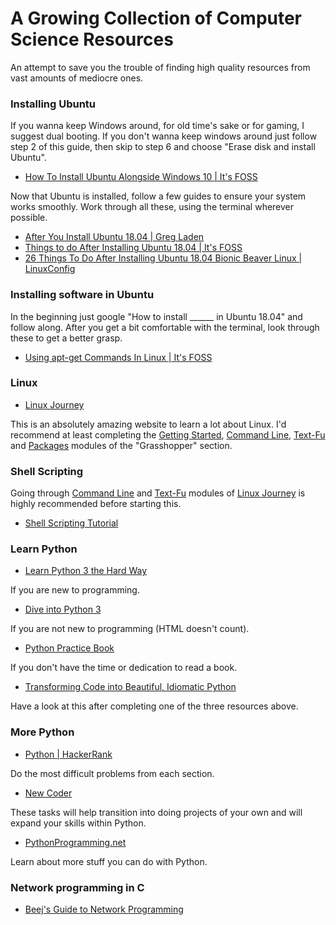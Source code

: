 # A Growing Collection of Computer Science Resources
An attempt to save you the trouble of finding high quality resources from vast amounts of mediocre ones.

### Installing Ubuntu
If you wanna keep Windows around, for old time's sake or for gaming, I suggest dual booting. If you don't wanna keep windows around just follow step 2 of this guide, then skip to step 6 and choose "Erase disk and install Ubuntu".

- [How To Install Ubuntu Alongside Windows 10 | It's FOSS](https://itsfoss.com/install-ubuntu-1404-dual-boot-mode-windows-8-81-uefi/)

Now that Ubuntu is installed, follow a few guides to ensure your system works smoothly. Work through all these, using the terminal wherever possible.
- [After You Install Ubuntu 18.04 | Greg Laden](http://gregladen.com/blog/2018/05/20/after-you-install-ubuntu-18-04-bionic-beaver/)
- [Things to do After Installing Ubuntu 18.04 | It's FOSS](https://itsfoss.com/things-to-do-after-installing-ubuntu-18-04/)
- [26 Things To Do After Installing Ubuntu 18.04 Bionic Beaver Linux | LinuxConfig](https://linuxconfig.org/things-to-do-after-installing-ubuntu-18-04-bionic-beaver-linux)

### Installing software in Ubuntu
In the beginning just google "How to install ______ in Ubuntu 18.04" and follow along. After you get a bit comfortable with the terminal, look through these to get a better grasp.
- [Using apt-get Commands In Linux | It's FOSS](https://itsfoss.com/apt-get-linux-guide/)

### Linux
- [Linux Journey](https://linuxjourney.com/)

This is an absolutely amazing website to learn a lot about Linux. I'd recommend at least completing the [Getting Started](https://linuxjourney.com/lesson/linux-history), [Command Line](https://linuxjourney.com/lesson/the-shell), [Text-Fu](https://linuxjourney.com/lesson/stdout-standard-out-redirect) and [Packages](https://linuxjourney.com/lesson/software-distribution) modules of the "Grasshopper" section.

### Shell Scripting
Going through [Command Line](https://linuxjourney.com/lesson/the-shell) and [Text-Fu](https://linuxjourney.com/lesson/stdout-standard-out-redirect) modules of [Linux Journey](https://linuxjourney.com/) is highly recommended before starting this.
- [Shell Scripting Tutorial](https://www.shellscript.sh/)

### Learn Python
- [Learn Python 3 the Hard Way](https://learnpythonthehardway.org/)

If you are new to programming.
- [Dive into Python 3](http://www.diveintopython3.net/)

If you are not new to programming (HTML doesn't count).
- [Python Practice Book](https://anandology.com/python-practice-book/index.html)

If you don't have the time or dedication to read a book.
- [Transforming Code into Beautiful, Idiomatic Python](https://github.com/JeffPaine/beautiful_idiomatic_python)

Have a look at this after completing one of the three resources above.
### More Python
- [Python | HackerRank](https://www.hackerrank.com/domains/python)

Do the most difficult problems from each section.
- [New Coder](http://newcoder.io/)

These tasks will help transition into doing projects of your own and will expand your skills within Python.

- [PythonProgramming.net](https://pythonprogramming.net/)

Learn about more stuff you can do with Python.

### Network programming in C
- [Beej's Guide to Network Programming](https://beej.us/guide/bgnet/)
